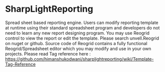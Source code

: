 # SharpLightReporting
Spread sheet based reporting engine. Users can modify reporting template at runtime using their standard spreadsheet program and developers do not need to learn any new report designing program. 
You may use Reogrid control to view the report or edit the template. Please search unvell.Reogrid on nuget or github. Source code of Reogrid contains a fully functional Reogrid/Spreadsheet editor which you may modify and use in your own projects.
Please read Tag reference here : https://github.com/himanshukodwani/sharplightreporting/wiki/Template-Tag-Reference
